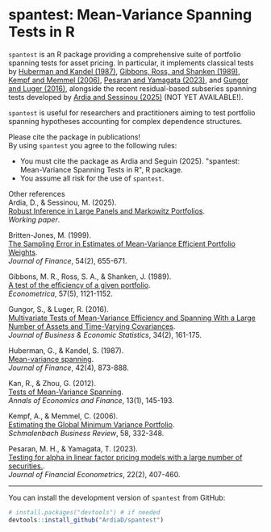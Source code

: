 # spantest: Mean-Variance Spanning Tests in R

`spantest` is an R package providing a comprehensive suite of portfolio spanning tests for asset pricing. 
In particular, it implements classical tests by [Huberman and Kandel (1987)](https://doi.org/10.1111/j.1540-6261.1987.tb03917.x), 
[Gibbons, Ross, and Shanken (1989)](https://doi.org/10.2307/1913625), [Kempf and Memmel (2006)](https://doi.org/10.1007/BF03396737), 
[Pesaran and Yamagata (2023)](https://doi.org/10.1093/jjfinec/nbad002), and [Gungor and Luger (2016)](https://doi.org/10.1080/07350015.2015.1019510), 
alongside the recent residual-based subseries spanning tests developed by [Ardia and Sessinou (2025)](https://arxiv.org/pdf/2403.17127) (NOT YET AVAILABLE!).

`spantest` is useful for researchers and practitioners aiming to test portfolio spanning hypotheses accounting for complex dependence structures.

Please cite the package in publications!\
By using `spantest` you agree to the following rules:

-   You must cite the package as Ardia and Seguin (2025). "spantest: Mean-Variance Spanning Tests in R", R package.
-   You assume all risk for the use of `spantest`.

Other references\
Ardia, D., & Sessinou, M. (2025).  
[Robust Inference in Large Panels and Markowitz Portfolios](https://dx.doi.org/10.2139/ssrn.5033399).  
*Working paper*.

Britten-Jones, M. (1999).\
[The Sampling Error in Estimates of Mean-Variance Efficient Portfolio Weights](https://www.jstor.org/stable/2697722).\
*Journal of Finance*, 54(2), 655-671.

Gibbons, M. R., Ross, S. A., & Shanken, J. (1989).\
[A test of the efficiency of a given portfolio](https://doi.org/10.2307/1913625).\
*Econometrica*, 57(5), 1121-1152.

Gungor, S., & Luger, R. (2016).\
[Multivariate Tests of Mean-Variance Efficiency and Spanning With a Large Number of Assets and Time-Varying Covariances](https://doi.org/10.1080/07350015.2015.1019510).\
*Journal of Business & Economic Statistics*, 34(2), 161-175.

Huberman, G., & Kandel, S. (1987).\
[Mean-variance spanning](https://doi.org/10.1111/j.1540-6261.1987.tb03917.x).\
*Journal of Finance*, 42(4), 873-888.

Kan, R., & Zhou, G. (2012).\
[Tests of Mean-Variance Spanning](https://www-2.rotman.utoronto.ca/~kan/papers/span_AEF.pdf).\
*Annals of Economics and Finance*, 13(1), 145-193.

Kempf, A., & Memmel, C. (2006).\
[Estimating the Global Minimum Variance Portfolio](https://doi.org/10.1007/BF03396737).\
*Schmalenbach Business Review*, 58, 332-348.

Pesaran, M. H., & Yamagata, T. (2023).\
[Testing for alpha in linear factor pricing models with a large number of securities.](https://doi.org/10.1093/jjfinec/nbad002).\
*Journal of Financial Econometrics*, 22(2), 407-460.

------------------------------------------------------------------------

You can install the development version of `spantest` from GitHub:

``` r
# install.packages("devtools") # if needed
devtools::install_github("ArdiaD/spantest")
```
